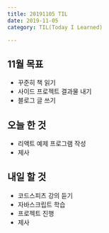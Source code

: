 ```yaml
---
title: 20191105 TIL
date: 2019-11-05
category: TIL(Today I Learned)

---
```


## 11월 목표

- 꾸준히 책 읽기
- 사이드 프로젝트 결과물 내기
- 블로그 글 쓰기

## 오늘 한 것

- 리액트 예제 프로그램 작성
- 제사

## 내일 할 것

- 코드스피츠 강의 듣기
- 자바스크립트 학습
- 프로젝트 진행
- 제사